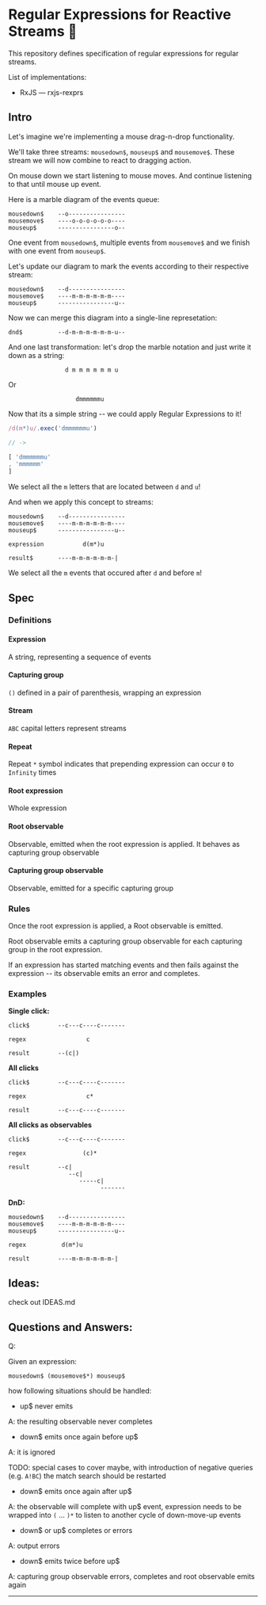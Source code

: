 # Regular Expressions for Reactive Streams 🐇

This repository defines specification of regular expressions for regular streams.

List of implementations:

- RxJS — rxjs-rexprs

## Intro

Let's imagine we're implementing a mouse drag-n-drop functionality.

We'll take three streams: `mousedown$`, `mouseup$` and `mousemove$`. These stream we will now combine to react to dragging action.

On mouse down we start listening to mouse moves. And continue listening to that until mouse up event.

Here is a marble diagram of the events queue:

```
mousedown$    --o----------------
mousemove$    ----o-o-o-o-o-o----
mouseup$      ----------------o--
```

One event from `mousedown$`, multiple events from `mousemove$` and we finish with one event from `mouseup$`.

Let's update our diagram to mark the events according to their respective stream:

```
mousedown$    --d----------------
mousemove$    ----m-m-m-m-m-m----
mouseup$      ----------------u--
```

Now we can merge this diagram into a single-line represetation:

```
dnd$          --d-m-m-m-m-m-m-u--
```

And one last transformation: let's drop the marble notation and just write it down as a string:

```
                d m m m m m m u
```

Or

```
                   dmmmmmmu
```

Now that its a simple string -- we could apply Regular Expressions to it!

```js
/d(m*)u/.exec('dmmmmmmu')

// ->

[ 'dmmmmmmu'
, 'mmmmmm'
]
```

We select all the `m` letters that are located between `d` and `u`!

And when we apply this concept to streams:

```
mousedown$    --d----------------
mousemove$    ----m-m-m-m-m-m----
mouseup$      ----------------u--

expression           d(m*)u

result$       ----m-m-m-m-m-m-|
```

We select all the `m` events that occured after `d` and before `m`!

## Spec

### Definitions

#### Expression

A string, representing a sequence of events

#### Capturing group

`()` defined in a pair of parenthesis, wrapping an expression

#### Stream

`ABC` capital letters represent streams

#### Repeat

Repeat `*` symbol indicates that prepending expression can occur `0` to `Infinity` times

#### Root expression

Whole expression

#### Root observable

Observable, emitted when the root expression is applied. It behaves as capturing group observable

#### Capturing group observable

Observable, emitted for a specific capturing group

### Rules

Once the root expression is applied, a Root observable is emitted.

Root observable emits a capturing group observable for each capturing group in the root expression.

If an expression has started matching events and then fails against the expression -- its observable emits an error and completes.

### Examples

**Single click:**

```
click$        --c---c----c-------

regex                 c 

result        --(c|)
```

**All clicks**

```
click$        --c---c----c-------

regex                 c*

result        --c---c----c-------
```

**All clicks as observables**

```
click$        --c---c----c-------

regex                (c)*

result        --c|
                 --c|
                    -----c|
                          -------
```


**DnD:**

```
mousedown$    --d----------------
mousemove$    ----m-m-m-m-m-m----
mouseup$      ----------------u--

regex          d(m*)u

result        ----m-m-m-m-m-m-|
```

## Ideas:

check out IDEAS.md

## Questions and Answers:

Q:

Given an expression:

`mousedown$ (mousemove$*) mouseup$`

how following situations should be handled:

- up$ never emits

A: the resulting observable never completes

- down$ emits once again before up$

A: it is ignored

TODO: special cases to cover
      maybe, with introduction of negative queries (e.g. `A!BC`) the match search should be restarted

- down$ emits once again after up$

A: the observable will complete with up$ event, expression needs to be wrapped into `(` ... `)*` to listen to another cycle of down-move-up events

- down$ or up$ completes or errors

A: output errors

- down$ emits twice before up$

A: capturing group observable errors, completes and root observable emits again

---